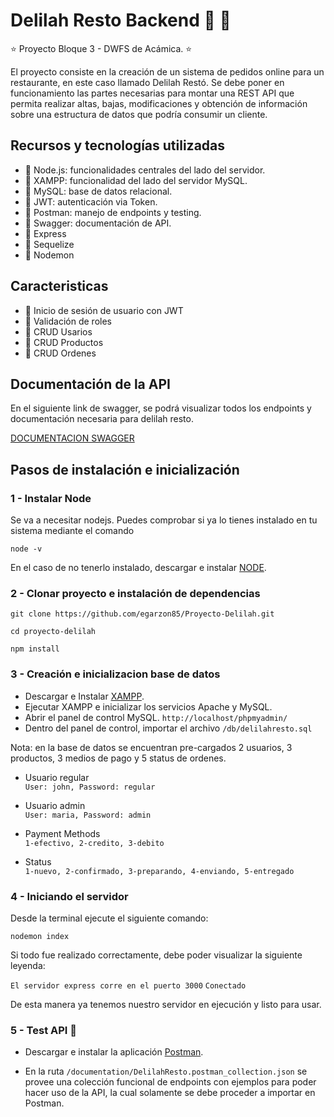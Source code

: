 # Delilah Resto Backend :hamburger: :fries:

:star: Proyecto Bloque 3 - DWFS de Acámica. :star:

El proyecto consiste en la creación de un sistema de pedidos online para un restaurante, en este caso llamado Delilah Restó. Se debe poner en funcionamiento las partes necesarias para montar una REST API que permita realizar altas, bajas, modificaciones y obtención de información sobre una estructura de datos que podría consumir un cliente.

## Recursos y tecnologías utilizadas

- :pushpin:   Node.js: funcionalidades centrales del lado del servidor.
- :pushpin:   XAMPP: funcionalidad del lado del servidor MySQL.
- :pushpin:   MySQL: base de datos relacional.
- :pushpin:   JWT: autenticación via Token.
- :pushpin:   Postman: manejo de endpoints y testing.
- :pushpin:   Swagger: documentación de API.
- :pushpin:   Express
- :pushpin:   Sequelize
- :pushpin:   Nodemon

## Caracteristicas

- :pushpin: Inicio de sesión de usuario con JWT
- :pushpin: Validación de roles
- :pushpin: CRUD Usarios
- :pushpin: CRUD Productos
- :pushpin: CRUD Ordenes

## Documentación de la API

En el siguiente link de swagger, se podrá visualizar todos los endpoints y documentación necesaria para delilah resto.

[DOCUMENTACION SWAGGER](https://app.swaggerhub.com/apis-docs/egarzon/Delilah_Resto/1.0.0)

## Pasos de instalación e inicialización

### 1 - Instalar Node

Se va a necesitar nodejs. Puedes comprobar si ya lo tienes instalado en tu sistema mediante el comando

`node -v`

En el caso de no tenerlo instalado, descargar e instalar [NODE](https://nodejs.org/dist/v14.16.0/node-v14.16.0-x64.msi).

### 2 - Clonar proyecto e instalación de dependencias

`git clone https://github.com/egarzon85/Proyecto-Delilah.git`

`cd proyecto-delilah`

`npm install`

### 3 - Creación e inicializacion base de datos

- Descargar e Instalar [XAMPP](http://sourceforge.net/projects/xampp/files/).
- Ejecutar XAMPP e inicializar los servicios Apache y MySQL.
- Abrir el panel de control MySQL. `http://localhost/phpmyadmin/`
- Dentro del panel de control, importar el archivo `/db/delilahresto.sql`

Nota: en la base de datos se encuentran pre-cargados 2 usuarios, 3 productos, 3 medios de pago y 5 status de ordenes.

- Usuario regular  
`User: john, Password: regular`

- Usuario admin  
`User: maria, Password: admin`

- Payment Methods  
`1-efectivo, 2-credito, 3-debito`

- Status  
`1-nuevo, 2-confirmado, 3-preparando, 4-enviando, 5-entregado`

### 4 - Iniciando el servidor

Desde la terminal ejecute el siguiente comando:

`nodemon index`

Si todo fue realizado correctamente, debe poder visualizar la siguiente leyenda:

`El servidor express corre en el puerto 3000`
`Conectado`

De esta manera ya tenemos nuestro servidor en ejecución y listo para usar.

### 5 - Test API :rocket:

- Descargar e instalar la aplicación [Postman](https://www.postman.com/downloads/).

- En la ruta `/documentation/DelilahResto.postman_collection.json` se provee una colección funcional de endpoints con ejemplos para poder hacer uso de la API, la cual solamente se debe proceder a importar en Postman.
